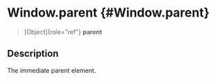 Window.parent {#Window.parent}
=============

> [Object]{role="ref"} **parent**

Description
-----------

The immediate parent element.
